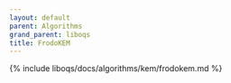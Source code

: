 ```yaml
---
layout: default
parent: Algorithms
grand_parent: liboqs
title: FrodoKEM
---
```


{% include liboqs/docs/algorithms/kem/frodokem.md %}
